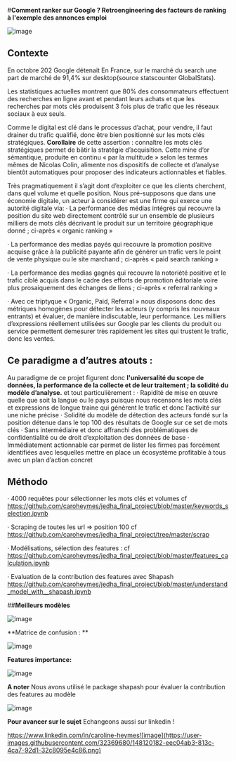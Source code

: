 #**Comment ranker sur Google ? Retroengineering des facteurs de ranking à l'exemple des annonces emploi**

![image](https://user-images.githubusercontent.com/32369680/148120962-42c49cc9-c98b-4f3d-b766-eadae22642c8.png)



## **Contexte**

En octobre 202 Google détenait En France, sur le marché du search une part de marché de 91,4% sur desktop(source statscounter GlobalStats).

Les statistiques actuelles montrent que 80% des consommateurs effectuent des recherches en ligne avant et pendant leurs achats et que les recherches par mots clés produisent 3 fois plus de trafic que les réseaux sociaux à eux seuls. 


Comme le digital est clé dans le processus d’achat, pour vendre, il faut drainer du trafic qualifié, donc être bien positionné sur les mots clés stratégiques.
**Corollaire** de cette assertion : connaître les mots clés stratégiques permet de bâtir la stratégie d’acquisition. Cette mine d’or sémantique, produite en continu « par la multitude » selon les termes mêmes de Nicolas Colin, alimente nos dispositifs de collecte et d’analyse bientôt automatiques pour proposer des indicateurs actionnables et fiables.

Très pragmatiquement il s’agit dont d’exploiter ce que les clients cherchent, dans quel volume et quelle position. Nous pré-supposons que dans une économie digitale, un acteur à considérer est une firme qui exerce une autorité digitale via:
· La performance des médias intégrés qui recouvre la position du site web directement contrôlé sur un ensemble de plusieurs milliers de mots clés décrivant le produit sur un territoire géographique donné ; ci-après « organic ranking »

· La performance des medias payés qui recouvre la promotion positive acquise grâce à la publicité payante afin de générer un trafic vers le point de vente physique ou le site marchand ; ci-après « paid search ranking »

· La performance des medias gagnés qui recouvre la notoriété positive et le trafic ciblé acquis dans le cadre des efforts de promotion éditoriale voire plus prosaiquement des échanges de liens ; ci-après « referral ranking »

· Avec ce triptyque « Organic, Paid, Referral » nous disposons donc des métriques homogènes pour détecter les acteurs (y compris les nouveaux entrants) et évaluer, de manière indiscutable, leur performance. Les milliers d’expressions réellement utilisées sur Google par les clients du produit ou service permettent demesurer très rapidement les sites qui trustent le trafic, donc les ventes.

## **Ce paradigme a d’autres atouts :**
Au paradigme de ce projet figurent donc **l'universalité du scope de données, la performance de la collecte et de leur traitement ;  la solidité du modèle d’analyse.** et tout particulièrement :
· Rapidité de mise en œuvre quelle que soit la langue ou le pays puisque nous recensons les mots clés et expressions de longue traine qui génèrent le trafic et donc l’activité sur une niche précise
· Solidité du modèle de détection des acteurs fondé sur la position détenue dans le top 100 des résultats de Google sur ce set de mots clés
· Sans intermédiaire et donc affranchi des problématiques de confidentialité ou de droit d’exploitation des données de base
· Immédiatement actionnable car permet de lister les firmes pas forcément identifiées avec lesquelles mettre en place un écosystème profitable à tous avec un plan d’action concret


## **Méthodo**

· 4000 requêtes pour sélectionner les mots clés et volumes cf https://github.com/caroheymes/jedha_final_project/blob/master/keywords_selection.ipynb

· Scraping  de toutes les url => position 100 cf https://github.com/caroheymes/jedha_final_project/tree/master/scrap

· Modélisations, sélection des features : cf https://github.com/caroheymes/jedha_final_project/blob/master/features_calculation.ipynb

· Evaluation de la contribution des features avec Shapash
https://github.com/caroheymes/jedha_final_project/blob/master/understand_model_with__shapash.ipynb

##**Meilleurs modèles**

![image](https://user-images.githubusercontent.com/32369680/148119779-f1fd19e5-903a-4682-b24c-2f9f58add98e.png)

**Matrice de confusion : **

![image](https://user-images.githubusercontent.com/32369680/148119839-b0c583eb-7a25-400d-8167-1da4c23d1dca.png)

**Features importance:**

![image](https://user-images.githubusercontent.com/32369680/148119969-0bda1602-ad81-42fe-bb71-d59f00e1c4e4.png)

**A noter**
Nous avons utilisé le package shapash pour évaluer la contribution des features au modèle

![image](https://user-images.githubusercontent.com/32369680/148120126-1d70cb6a-6136-4bfb-8846-6a8ad6757694.png)


**Pour avancer sur le sujet**
Echangeons aussi sur linkedin !

https://www.linkedin.com/in/caroline-heymes![image](https://user-images.githubusercontent.com/32369680/148120182-eec04ab3-813c-4ca7-92d1-32c8095e4c86.png)



